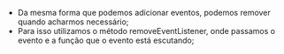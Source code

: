 * Da mesma forma que podemos adicionar eventos, podemos remover quando acharmos necessário;
* Para isso utilizamos o método removeEventListener, onde passamos o evento e a função que o evento está escutando;